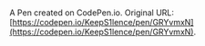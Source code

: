 # 

A Pen created on CodePen.io. Original URL: [https://codepen.io/KeepS1lence/pen/GRYvmxN](https://codepen.io/KeepS1lence/pen/GRYvmxN).

